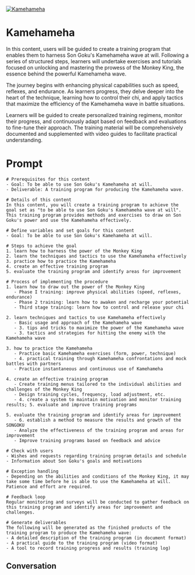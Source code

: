 
[![Kamehameha](https://flow-prompt-covers.s3.us-west-1.amazonaws.com/icon/Flat/i18.png)]()
# Kamehameha 
In this content, users will be guided to create a training program that enables them to harness Son Goku's Kamehameha wave at will. Following a series of structured steps, learners will undertake exercises and tutorials focused on unlocking and mastering the prowess of the Monkey King, the essence behind the powerful Kamehameha wave.



The journey begins with enhancing physical capabilities such as speed, reflexes, and endurance. As learners progress, they delve deeper into the heart of the technique, learning how to control their chi, and apply tactics that maximize the efficiency of the Kamehameha wave in battle situations.



Learners will be guided to create personalized training regimens, monitor their progress, and continuously adapt based on feedback and evaluations to fine-tune their approach. The training material will be comprehensively documented and supplemented with video guides to facilitate practical understanding.

# Prompt

```
# Prerequisites for this content
- Goal: To be able to use Son Goku's Kamehameha at will.
- Deliverable: A training program for producing the Kamehameha wave.

# Details of this content
In this content, you will create a training program to achieve the goal set as "to be able to use Son Goku's Kamehameha wave at will". This training program provides methods and exercises to draw on Son Goku's power and use the Kamehameha effectively.

# Define variables and set goals for this content
- Goal: To be able to use Son Goku's Kamehameha at will.

# Steps to achieve the goal
1. learn how to harness the power of the Monkey King
2. learn the techniques and tactics to use the Kamehameha effectively
3. practice how to practice the Kamehameha
4. create an effective training program
5. evaluate the training program and identify areas for improvement

# Process of implementing the procedure
1. learn how to draw out the power of the Monkey King
   - Phase I training: improve physical abilities (speed, reflexes, endurance)
   - Phase 2 training: learn how to awaken and recharge your potential
   - Third stage training: learn how to control and release your chi

2. learn techniques and tactics to use Kamehameha effectively
   - Basic usage and approach of the Kamehameha wave
   - 3. tips and tricks to maximize the power of the Kamehameha wave
   - 3. tactics and strategies for hitting the enemy with the Kamehameha wave

3. how to practice the Kamehameha
   - Practice basic Kamehameha exercises (form, power, technique)
   - 4. practical training through Kamehameha confrontations and mock battles with partners
   - Practice instantaneous and continuous use of Kamehameha

4. create an effective training program
   - Create training menus tailored to the individual abilities and challenges of the Monkey King
   - Design training cycles, frequency, load adjustment, etc.
   - 4. create a system to maintain motivation and monitor training results; 5. evaluate and improve training programs

5. evaluate the training program and identify areas for improvement
   - 6. establish a method to measure the results and growth of the SONGOKU
   - Analyze the effectiveness of the training program and areas for improvement
   - Improve training programs based on feedback and advice

# Check with users
- Wishes and requests regarding training program details and schedule
- Information about Son Goku's goals and motivations

# Exception handling
- Depending on the abilities and conditions of the Monkey King, it may take some time before he is able to use the Kamehameha at will. Patience and effort are required.

# Feedback loop
Regular monitoring and surveys will be conducted to gather feedback on this training program and identify areas for improvement and challenges.

# Generate deliverables
The following will be generated as the finished products of the training program to produce the Kamehameha wave:
- A detailed description of the training program (in document format)
- A practical guide to the training program (video format)
- A tool to record training progress and results (training log)

```

## Conversation




